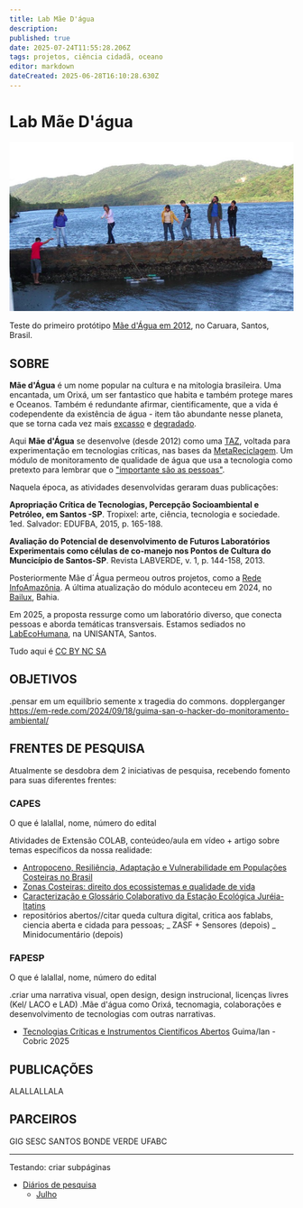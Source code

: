 ```yaml
---
title: Lab Mãe D'água
description: 
published: true
date: 2025-07-24T11:55:28.206Z
tags: projetos, ciência cidadã, oceano
editor: markdown
dateCreated: 2025-06-28T16:10:28.630Z
---
```


# Lab Mãe D'água


![maedagua.png](/projetos/maedagua/maedagua.png)

Teste do primeiro protótipo [Mãe d'Água em 2012](https://www.flickr.com/photos/maedagua/), no Caruara, Santos, Brasil. 


## SOBRE

**Mãe d'Água** é um nome popular na cultura e na mitologia brasileira. Uma encantada, um Orixá, um ser fantastico que habita e também protege mares e Oceanos. Também é redundante afirmar, cientificamente, que a vida é codependente da existência de água - item tão abundante nesse planeta, que se torna cada vez mais [excasso](https://pubs.acs.org/doi/full/10.1021/acs.est.5b03191) e [degradado](https://www.science.org/doi/abs/10.1126/science.1208277).

Aqui **Mãe d'Água** se desenvolve (desde 2012) como uma [TAZ](http://www.mom.arq.ufmg.br/mom/02_arq_interface/4a_aula/Hakim_Bey_TAZ.pdf), voltada para experimentação em tecnologias críticas, nas bases da [MetaReciclagem](https://www.metareciclagem.org/). Um módulo de monitoramento de qualidade de água que usa a tecnologia como pretexto para lembrar que o ["importante são as pessoas"](https://midiatatica.desarquivo.org/wp-content/uploads/sites/6/2018/12/O_Despertar_Nartisan.pdf).

Naquela época, as atividades desenvolvidas geraram duas publicações:

**Apropriação Crítica de Tecnologias, Percepção Socioambiental e Petróleo, em Santos -SP**. Tropixel: arte, ciência, tecnologia e sociedade. 1ed. Salvador: EDUFBA, 2015, p. 165-188.

**Avaliação do Potencial de desenvolvimento de Futuros Laboratórios Experimentais como células de co-manejo nos Pontos de Cultura do Muncicípio de Santos-SP**. Revista LABVERDE, v. 1, p. 144-158, 2013.

Posteriormente Mãe d´Água permeou outros projetos, como a [Rede InfoAmazônia](https://static.publiclab.org/#/wiki/mae-d-agua-rede-infoamazonia). A última atualização do módulo aconteceu em 2024, no [Bailux](https://www.flickr.com/photos/bailux3biomas/), Bahia.

Em 2025, a proposta ressurge como um laboratório diverso, que conecta pessoas e aborda temáticas transversais. Estamos sediados no [LabEcoHumana](https://www.instagram.com/labecohumana/), na UNISANTA, Santos.

Tudo aqui é [CC BY NC SA](https://creativecommons.org/licenses/by-nc-sa/4.0/deed.en)

## **OBJETIVOS**

.pensar em um equilíbrio semente x tragedia do commons.
dopplerganger
https://em-rede.com/2024/09/18/guima-san-o-hacker-do-monitoramento-ambiental/

## **FRENTES DE PESQUISA**

Atualmente se desdobra dem 2 iniciativas de pesquisa, recebendo fomento para suas diferentes frentes:

### CAPES

O que é lalallal, nome, número do edital

Atividades de Extensão COLAB, conteúdeo/aula em vídeo + artigo sobre temas específicos da nossa realidade:
- [Antropoceno, Resiliência, Adaptação e Vulnerabilidade em Populações Costeiras no Brasil](/projetos/maedagua/antropoceno)
- [Zonas Costeiras: direito dos ecossistemas e qualidade de vida](/projetos/maedagua/direitoszonascosteiras)
- [Caracterização e Glossário Colaborativo da Estação Ecológica Juréia-Itatins](/projetos/maedagua/eeji)
- repositórios abertos//citar queda cultura digital, critica aos fablabs, ciencia aberta e cidada para pessoas;
_ ZASF + Sensores (depois)
_ Minidocumentário (depois)


### FAPESP

O que é lalallal, nome, número do edital

.criar uma narrativa visual, open design, design instrucional, licenças livres (Kel/ LACO e LAD) .Mãe d'água como Orixá, tecnomagia, colaborações e desenvolvimento de tecnologias com outras narrativas.
- [Tecnologias Críticas e Instrumentos Científicos Abertos](/projetos/maedagua/tecnologiascriticas) Guima/Ian - Cobric 2025

## **PUBLICAÇÕES**
ALALLALLALA

## **PARCEIROS**
GIG
SESC SANTOS
BONDE VERDE
UFABC

----------------------------

Testando: criar subpáginas

- [Diários de pesquisa](/projetos/maedagua/diarios)
	- [Julho](/projetos/maedagua/diarios/julho)